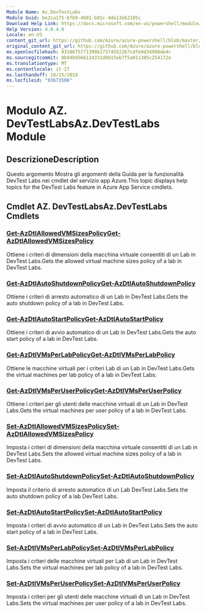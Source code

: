 ```yaml
---
Module Name: Az.DevTestLabs
Module Guid: be2ca175-bfb9-4601-b01c-4de13eb2105c
Download Help Link: https://docs.microsoft.com/en-us/powershell/module/az.devtestlabs
Help Version: 4.0.4.0
Locale: en-US
content_git_url: https://github.com/Azure/azure-powershell/blob/master/src/DevTestLabs/DevTestLabs/help/Az.DevTestLabs.md
original_content_git_url: https://github.com/Azure/azure-powershell/blob/master/src/DevTestLabs/DevTestLabs/help/Az.DevTestLabs.md
ms.openlocfilehash: 8310675771399b17374552267cdfe9d34988de4c
ms.sourcegitcommit: 0b94b9566124331d0b15eb7f5a811305c254172e
ms.translationtype: MT
ms.contentlocale: it-IT
ms.lasthandoff: 10/15/2019
ms.locfileid: "93673506"
---
```

# <span data-ttu-id="d37a8-101">Modulo AZ. DevTestLabs</span><span class="sxs-lookup"><span data-stu-id="d37a8-101">Az.DevTestLabs Module</span></span>
## <span data-ttu-id="d37a8-102">Descrizione</span><span class="sxs-lookup"><span data-stu-id="d37a8-102">Description</span></span>
<span data-ttu-id="d37a8-103">Questo argomento Mostra gli argomenti della Guida per la funzionalità DevTest Labs nei cmdlet del servizio app Azure.</span><span class="sxs-lookup"><span data-stu-id="d37a8-103">This topic displays help topics for the DevTest Labs feature in Azure App Service cmdlets.</span></span>

## <span data-ttu-id="d37a8-104">Cmdlet AZ. DevTestLabs</span><span class="sxs-lookup"><span data-stu-id="d37a8-104">Az.DevTestLabs Cmdlets</span></span>
### [<span data-ttu-id="d37a8-105">Get-AzDtlAllowedVMSizesPolicy</span><span class="sxs-lookup"><span data-stu-id="d37a8-105">Get-AzDtlAllowedVMSizesPolicy</span></span>](Get-AzDtlAllowedVMSizesPolicy.md)
<span data-ttu-id="d37a8-106">Ottiene i criteri di dimensioni della macchina virtuale consentiti di un Lab in DevTest Labs.</span><span class="sxs-lookup"><span data-stu-id="d37a8-106">Gets the allowed virtual machine sizes policy of a lab in DevTest Labs.</span></span>

### [<span data-ttu-id="d37a8-107">Get-AzDtlAutoShutdownPolicy</span><span class="sxs-lookup"><span data-stu-id="d37a8-107">Get-AzDtlAutoShutdownPolicy</span></span>](Get-AzDtlAutoShutdownPolicy.md)
<span data-ttu-id="d37a8-108">Ottiene i criteri di arresto automatico di un Lab in DevTest Labs.</span><span class="sxs-lookup"><span data-stu-id="d37a8-108">Gets the auto shutdown policy of a lab in DevTest Labs.</span></span>

### [<span data-ttu-id="d37a8-109">Get-AzDtlAutoStartPolicy</span><span class="sxs-lookup"><span data-stu-id="d37a8-109">Get-AzDtlAutoStartPolicy</span></span>](Get-AzDtlAutoStartPolicy.md)
<span data-ttu-id="d37a8-110">Ottiene i criteri di avvio automatico di un Lab in DevTest Labs.</span><span class="sxs-lookup"><span data-stu-id="d37a8-110">Gets the auto start policy of a lab in DevTest Labs.</span></span>

### [<span data-ttu-id="d37a8-111">Get-AzDtlVMsPerLabPolicy</span><span class="sxs-lookup"><span data-stu-id="d37a8-111">Get-AzDtlVMsPerLabPolicy</span></span>](Get-AzDtlVMsPerLabPolicy.md)
<span data-ttu-id="d37a8-112">Ottiene le macchine virtuali per i criteri Lab di un Lab in DevTest Labs.</span><span class="sxs-lookup"><span data-stu-id="d37a8-112">Gets the virtual machines per lab policy of a lab in DevTest Labs.</span></span>

### [<span data-ttu-id="d37a8-113">Get-AzDtlVMsPerUserPolicy</span><span class="sxs-lookup"><span data-stu-id="d37a8-113">Get-AzDtlVMsPerUserPolicy</span></span>](Get-AzDtlVMsPerUserPolicy.md)
<span data-ttu-id="d37a8-114">Ottiene i criteri per gli utenti delle macchine virtuali di un Lab in DevTest Labs.</span><span class="sxs-lookup"><span data-stu-id="d37a8-114">Gets the virtual machines per user policy of a lab in DevTest Labs.</span></span>

### [<span data-ttu-id="d37a8-115">Set-AzDtlAllowedVMSizesPolicy</span><span class="sxs-lookup"><span data-stu-id="d37a8-115">Set-AzDtlAllowedVMSizesPolicy</span></span>](Set-AzDtlAllowedVMSizesPolicy.md)
<span data-ttu-id="d37a8-116">Imposta i criteri di dimensioni della macchina virtuale consentiti di un Lab in DevTest Labs.</span><span class="sxs-lookup"><span data-stu-id="d37a8-116">Sets the allowed virtual machine sizes policy of a lab in DevTest Labs.</span></span>

### [<span data-ttu-id="d37a8-117">Set-AzDtlAutoShutdownPolicy</span><span class="sxs-lookup"><span data-stu-id="d37a8-117">Set-AzDtlAutoShutdownPolicy</span></span>](Set-AzDtlAutoShutdownPolicy.md)
<span data-ttu-id="d37a8-118">Imposta il criterio di arresto automatico di un Lab DevTest Labs.</span><span class="sxs-lookup"><span data-stu-id="d37a8-118">Sets the auto shutdown policy of a lab DevTest Labs.</span></span>

### [<span data-ttu-id="d37a8-119">Set-AzDtlAutoStartPolicy</span><span class="sxs-lookup"><span data-stu-id="d37a8-119">Set-AzDtlAutoStartPolicy</span></span>](Set-AzDtlAutoStartPolicy.md)
<span data-ttu-id="d37a8-120">Imposta i criteri di avvio automatico di un Lab in DevTest Labs.</span><span class="sxs-lookup"><span data-stu-id="d37a8-120">Sets the auto start policy of a lab in DevTest Labs.</span></span>

### [<span data-ttu-id="d37a8-121">Set-AzDtlVMsPerLabPolicy</span><span class="sxs-lookup"><span data-stu-id="d37a8-121">Set-AzDtlVMsPerLabPolicy</span></span>](Set-AzDtlVMsPerLabPolicy.md)
<span data-ttu-id="d37a8-122">Imposta i criteri delle macchine virtuali per Lab di un Lab in DevTest Labs.</span><span class="sxs-lookup"><span data-stu-id="d37a8-122">Sets the virtual machines per lab policy of a lab in DevTest Labs.</span></span>

### [<span data-ttu-id="d37a8-123">Set-AzDtlVMsPerUserPolicy</span><span class="sxs-lookup"><span data-stu-id="d37a8-123">Set-AzDtlVMsPerUserPolicy</span></span>](Set-AzDtlVMsPerUserPolicy.md)
<span data-ttu-id="d37a8-124">Imposta i criteri per gli utenti delle macchine virtuali di un Lab in DevTest Labs.</span><span class="sxs-lookup"><span data-stu-id="d37a8-124">Sets the virtual machines per user policy of a lab in DevTest Labs.</span></span>

